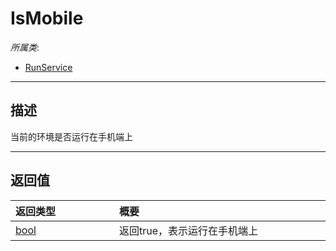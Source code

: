 # IsMobile

*所属类*:
* [RunService](/Api/Classes/Service/RunService.md)
------------------------------------------------------------------------------------------
## 描述

当前的环境是否运行在手机端上


------------------------------------------------------------------------------------------
## 返回值

|<div style="width:150px">返回类型</div>|<div style="width:520px">概要</div>|
|:---|:---|
|[bool](/Api/DataType/Bool.md)|返回true，表示运行在手机端上|
